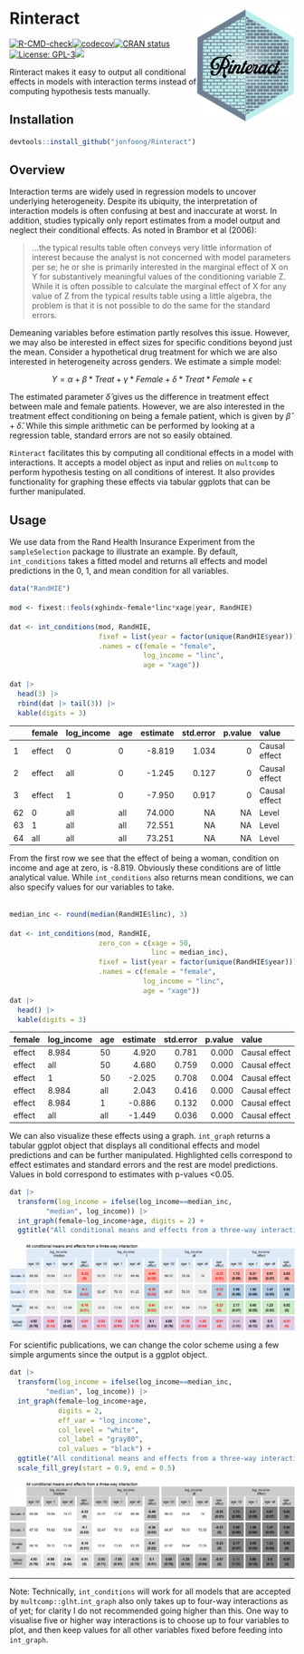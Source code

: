 
# Rinteract <img src='man/figures/sticker.png' style="float:right; height:200px;"/>

[![R-CMD-check](https://github.com/jonfoong/Rinteract/actions/workflows/R-CMD-check.yaml/badge.svg)](https://github.com/jonfoong/Rinteract/actions/workflows/R-CMD-check.yaml)[![codecov](https://codecov.io/github/jonfoong/Rinteract/branch/main/graph/badge.svg?token=2SOK4T1220)](https://codecov.io/github/jonfoong/Rinteract)[![CRAN
status](https://www.r-pkg.org/badges/version/Rinteract.png)](https://CRAN.R-project.org/package=Rinteract)[![License:
GPL-3](https://img.shields.io/badge/license-GPL--3-blue.svg)](https://cran.r-project.org/web/licenses/GPL-3)[![](https://img.shields.io/badge/devel%20version-0.1.0-blue.svg)](https://github.com/jonfoong/Rinteract)

Rinteract makes it easy to output all conditional effects in models with
interaction terms instead of computing hypothesis tests manually.

## Installation

``` r
devtools::install_github("jonfoong/Rinteract")
```

## Overview

Interaction terms are widely used in regression models to uncover
underlying heterogeneity. Despite its ubiquity, the interpretation of
interaction models is often confusing at best and inaccurate at worst.
In addition, studies typically only report estimates from a model output
and neglect their conditional effects. As noted in Brambor et al (2006):

> …the typical results table often conveys very little information of
> interest because the analyst is not concerned with model parameters
> per se; he or she is primarily interested in the marginal effect of X
> on Y for substantively meaningful values of the conditioning variable
> Z. While it is often possible to calculate the marginal effect of X
> for any value of Z from the typical results table using a little
> algebra, the problem is that it is not possible to do the same for the
> standard errors.

Demeaning variables before estimation partly resolves this issue.
However, we may also be interested in effect sizes for specific
conditions beyond just the mean. Consider a hypothetical drug treatment
for which we are also interested in heterogeneity across genders. We
estimate a simple model:

$$Y = \alpha + \beta * Treat + \gamma * Female + \delta * Treat * Female+\epsilon$$

The estimated parameter $\hat{\delta}$ gives us the difference in
treatment effect between male and female patients. However, we are also
interested in the treatment effect conditioning on being a female
patient, which is given by $\hat{\beta} + \hat{\delta}$. While this
simple arithmetic can be performed by looking at a regression table,
standard errors are not so easily obtained.

`Rinteract` facilitates this by computing all conditional effects in a
model with interactions. It accepts a model object as input and relies
on `multcomp` to perform hypothesis testing on all conditions of
interest. It also provides functionality for graphing these effects via
tabular ggplots that can be further manipulated.

## Usage

We use data from the Rand Health Insurance Experiment from the
`sampleSelection` package to illustrate an example. By default,
`int_conditions` takes a fitted model and returns all effects and model
predictions in the 0, 1, and mean condition for all variables.

``` r
data("RandHIE")

mod <- fixest::feols(xghindx~female*linc*xage|year, RandHIE)

dat <- int_conditions(mod, RandHIE,
                      fixef = list(year = factor(unique(RandHIE$year))),
                      .names = c(female = "female",
                                 log_income = "linc",
                                 age = "xage"))

dat |> 
  head(3) |>
  rbind(dat |> tail(3)) |>
  kable(digits = 3)
```

|     | female | log_income | age | estimate | std.error | p.value | value         |
|:----|:-------|:-----------|:----|---------:|----------:|--------:|:--------------|
| 1   | effect | 0          | 0   |   -8.819 |     1.034 |       0 | Causal effect |
| 2   | effect | all        | 0   |   -1.245 |     0.127 |       0 | Causal effect |
| 3   | effect | 1          | 0   |   -7.950 |     0.917 |       0 | Causal effect |
| 62  | 0      | all        | all |   74.000 |        NA |      NA | Level         |
| 63  | 1      | all        | all |   72.551 |        NA |      NA | Level         |
| 64  | all    | all        | all |   73.251 |        NA |      NA | Level         |

From the first row we see that the effect of being a woman, condition on
income and age at zero, is -8.819. Obviously these conditions are of
little analytical value. While `int_conditions` also returns mean
conditions, we can also specify values for our variables to take.

``` r

median_inc <- round(median(RandHIE$linc), 3)

dat <- int_conditions(mod, RandHIE,
                      zero_con = c(xage = 50,
                                   linc = median_inc),
                      fixef = list(year = factor(unique(RandHIE$year))),
                      .names = c(female = "female",
                                 log_income = "linc",
                                 age = "xage"))
dat |> 
  head() |>
  kable(digits = 3)
```

| female | log_income | age | estimate | std.error | p.value | value         |
|:-------|:-----------|:----|---------:|----------:|--------:|:--------------|
| effect | 8.984      | 50  |    4.920 |     0.781 |   0.000 | Causal effect |
| effect | all        | 50  |    4.680 |     0.759 |   0.000 | Causal effect |
| effect | 1          | 50  |   -2.025 |     0.708 |   0.004 | Causal effect |
| effect | 8.984      | all |    2.043 |     0.416 |   0.000 | Causal effect |
| effect | 8.984      | 1   |   -0.886 |     0.132 |   0.000 | Causal effect |
| effect | all        | all |   -1.449 |     0.036 |   0.000 | Causal effect |

We can also visualize these effects using a graph. `int_graph` returns a
tabular ggplot object that displays all conditional effects and model
predictions and can be further manipulated. Highlighted cells correspond
to effect estimates and standard errors and the rest are model
predictions. Values in bold correspond to estimates with p-values
\<0.05.

``` r
dat |>
  transform(log_income = ifelse(log_income==median_inc,
         "median", log_income)) |>
  int_graph(female~log_income+age, digits = 2) +
  ggtitle("All conditional means and effects from a three-way interaction")
```

![](man/figures/vignette-unnamed-chunk-4-1.png)

For scientific publications, we can change the color scheme using a few
simple arguments since the output is a ggplot object.

``` r
dat |>
  transform(log_income = ifelse(log_income==median_inc,
         "median", log_income)) |>
  int_graph(female~log_income+age, 
            digits = 2,
            eff_var = "log_income",
            col_level = "white",
            col_label = "gray80",
            col_values = "black") +
  ggtitle("All conditional means and effects from a three-way interaction") +
  scale_fill_grey(start = 0.9, end = 0.5)
```

![](man/figures/vignette-unnamed-chunk-5-1.png)

------------------------------------------------------------------------

Note: Technically, `int_conditions` will work for all models that are
accepted by `multcomp::glht`.`int_graph` also only takes up to four-way
interactions as of yet; for clarity I do not recommended going higher
than this. One way to visualise five or higher way interactions is to
choose up to four variables to plot, and then keep values for all other
variables fixed before feeding into `int_graph`.
